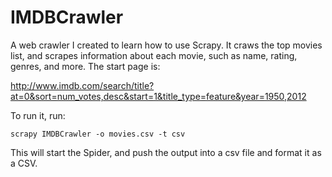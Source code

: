 IMDBCrawler
===========

A web crawler I created to learn how to use Scrapy. It craws the top movies list, and scrapes information about each movie, such as name, rating, genres, and more. The start page is:

http://www.imdb.com/search/title?at=0&sort=num_votes,desc&start=1&title_type=feature&year=1950,2012

To run it, run:

```
scrapy IMDBCrawler -o movies.csv -t csv
```

This will start the Spider, and push the output into a csv file and format it as a CSV.
